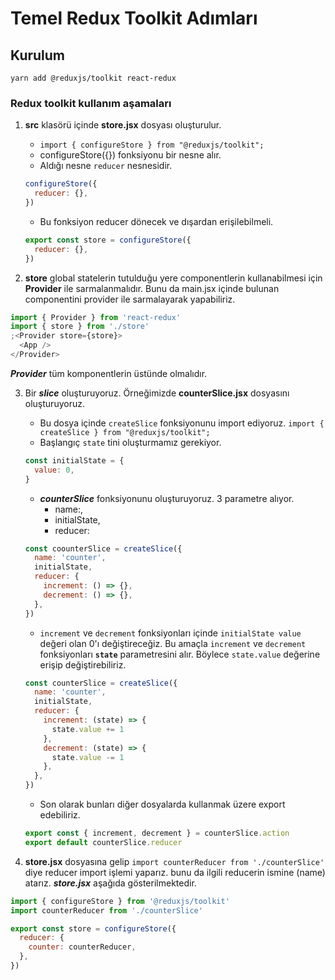 # Temel Redux Toolkit Adımları

## Kurulum

`yarn add @reduxjs/toolkit react-redux`

### Redux toolkit kullanım aşamaları

1. **src** klasörü içinde **store.jsx** dosyası oluşturulur.

   - `import { configureStore } from "@reduxjs/toolkit";`
   - configureStore({}) fonksiyonu bir nesne alır.
   - Aldığı nesne `reducer` nesnesidir.

   ```js script
   configureStore({
     reducer: {},
   })
   ```

   - Bu fonksiyon reducer dönecek ve dışardan erişilebilmeli.

   ```js script
   export const store = configureStore({
     reducer: {},
   })
   ```

2. **store** global statelerin tutulduğu yere componentlerin kullanabilmesi için **Provider** ile sarmalanmalıdır.
   Bunu da main.jsx içinde bulunan **<App />** componentini provider ile sarmalayarak yapabiliriz.

```js script
import { Provider } from 'react-redux'
import { store } from './store'
;<Provider store={store}>
  <App />
</Provider>
```

**_Provider_** tüm komponentlerin üstünde olmalıdır.

3. Bir **_slice_** oluşturuyoruz. Örneğimizde **counterSlice.jsx** dosyasını oluşturuyoruz.

   - Bu dosya içinde `createSlice` fonksiyonunu import ediyoruz.
     `import { createSlice } from "@reduxjs/toolkit";`
   - Başlangıç `state` tini oluşturmamız gerekiyor.

   ```js script
   const initialState = {
     value: 0,
   }
   ```

   - **_counterSlice_** fonksiyonunu oluşturuyoruz. 3 parametre alıyor.
     - name:,
     - initialState,
     - reducer:

   ```js script
   const coounterSlice = createSlice({
     name: 'counter',
     initialState,
     reducer: {
       increment: () => {},
       decrement: () => {},
     },
   })
   ```

   - `increment` ve `decrement` fonksiyonları içinde `initialState value` değeri olan 0'ı değiştireceğiz.
     Bu amaçla `increment` ve `decrement` fonksiyonları **`state`** parametresini alır. Böylece `state.value` değerine erişip değiştirebiliriz.

   ```js script
   const counterSlice = createSlice({
     name: 'counter',
     initialState,
     reducer: {
       increment: (state) => {
         state.value += 1
       },
       decrement: (state) => {
         state.value -= 1
       },
     },
   })
   ```

   - Son olarak bunları diğer dosyalarda kullanmak üzere export edebiliriz.

   ```js script
   export const { increment, decrement } = counterSlice.action
   export default counterSlice.reducer
   ```

4. **store.jsx** dosyasına gelip `import counterReducer from './counterSlice'` diye reducer import işlemi yaparız.
   bunu da ilgili reducerin ismine (name) atarız.
   **_store.jsx_** aşağıda gösterilmektedir.

```js script
import { configureStore } from '@reduxjs/toolkit'
import counterReducer from './counterSlice'

export const store = configureStore({
  reducer: {
    counter: counterReducer,
  },
})
```

